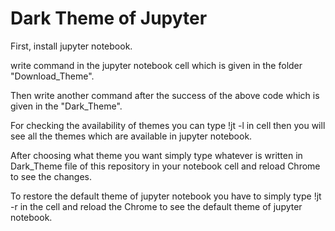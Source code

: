 # Dark Theme of Jupyter
First, install jupyter notebook.

write command in the jupyter notebook cell which is given in the folder "Download_Theme".

Then write another command after the success of the above code which is given in the "Dark_Theme".

For checking the availability of themes you can type !jt -l in cell then you will see all the themes which are available in jupyter notebook.

After choosing what theme you want simply type whatever is written in Dark_Theme file of this repository in your notebook cell and reload Chrome to see the changes.

To restore the default theme of jupyter notebook you have to simply type !jt -r in the cell and reload the Chrome to see the default theme of jupyter notebook.
